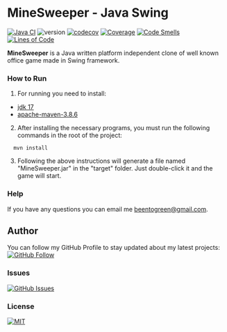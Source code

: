 # MineSweeper -  Java Swing
[![Java CI](https://github.com/PavelApis/MineSweeper/actions/workflows/build.yml/badge.svg)](https://github.com/PavelApis/MineSweeper/actions/workflows/build.yml "Java CI")
![version](https://img.shields.io/badge/version-1.0.0-yellow)
[![codecov](https://codecov.io/gh/PavelApis/MineSweeper/branch/master/graph/badge.svg)](https://codecov.io/gh/PavelApis/MineSweeper)
[![Coverage](https://sonarcloud.io/api/project_badges/measure?project=io.github.pavelapis%3Aminesweeper&metric=coverage)](https://sonarcloud.io/summary/new_code?id=io.github.pavelapis%3Aminesweeper)
[![Code Smells](https://sonarcloud.io/api/project_badges/measure?project=io.github.pavelapis%3Aminesweeper&metric=code_smells)](https://sonarcloud.io/summary/new_code?id=io.github.pavelapis%3Aminesweeper)
[![Lines of Code](https://sonarcloud.io/api/project_badges/measure?project=io.github.pavelapis%3Aminesweeper&metric=ncloc)](https://sonarcloud.io/summary/new_code?id=io.github.pavelapis%3Aminesweeper)

**MineSweeper**  is a Java written platform independent clone of well known office game made in Swing framework.

### How to Run

1. For running you need to  install:
- [jdk 17](https://docs.oracle.com/en/java/javase/17/install/)
- [apache-maven-3.8.6](https://maven.apache.org/install.html)

2. After installing the necessary programs, you must run the following commands in the root of the project:
~~~
  mvn install
  ~~~


3. Following the above instructions will generate a file named "MineSweeper.jar" in the "target" folder. Just double-click it and the game will start.
### Help
If you have any questions you can email me beentogreen@gmail.com.
## Author
You can follow my GitHub Profile to stay updated about my latest projects: [![GitHub Follow](https://img.shields.io/badge/Connect-PavelApis-blue.svg?logo=Github&longCache=true&style=social&label=Follow)](https://github.com/PavelApis)

### Issues
[![GitHub Issues](https://img.shields.io/github/issues/PavelApis/MineSweeper.svg?style=flat&label=Issues&maxAge=2592000)](https://github.com/PavelApis/MineSweeper/issues)

### License
[![MIT](https://img.shields.io/badge/License-MIT-brightgreen)](https://github.com/PavelApis/MineSweeper/blob/master/LICENSE.txt)

